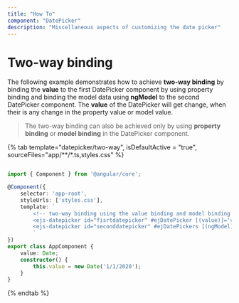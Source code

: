 ```yaml
---
title: "How To"
component: "DatePicker"
description: "Miscellaneous aspects of customizing the date picker"
---
```


# Two-way binding

The following example demonstrates how to achieve **two-way binding** by binding the **value** to the first DatePicker component by using property binding and binding the model data using **ngModel** to the second DatePicker component. The **value** of the DatePicker will get change, when their is any change in the property value or model value.

> The two-way binding can also be achieved only by using **property binding** or **model binding** in the DatePicker component.

{% tab template="datepicker/two-way", isDefaultActive = "true", sourceFiles="app/**/*.ts,styles.css" %}

```typescript

import { Component } from '@angular/core';

@Component({
    selector: 'app-root',
    styleUrls: ['styles.css'],
    template: `
        <!-- two-way binding using the value binding and model binding in the DatePicker --->
        <ejs-datepicker id="fisrtdatepicker" #ejDatePicker [(value)]='value' width="230px"></ejs-datepicker>
        <ejs-datepicker id="seconddatepicker" #ejDatePickers [(ngModel)]='value' width="230px"></ejs-datepicker>
        `
})
export class AppComponent {
    value: Date;
    constructor() {
        this.value = new Date('1/1/2020');
    }
}
```

{% endtab %}
